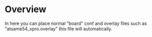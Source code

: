 # Overview

In here you can place normal "board" conf and overlay files such as "atsame54_xpro.overlay" this file will automatically.
